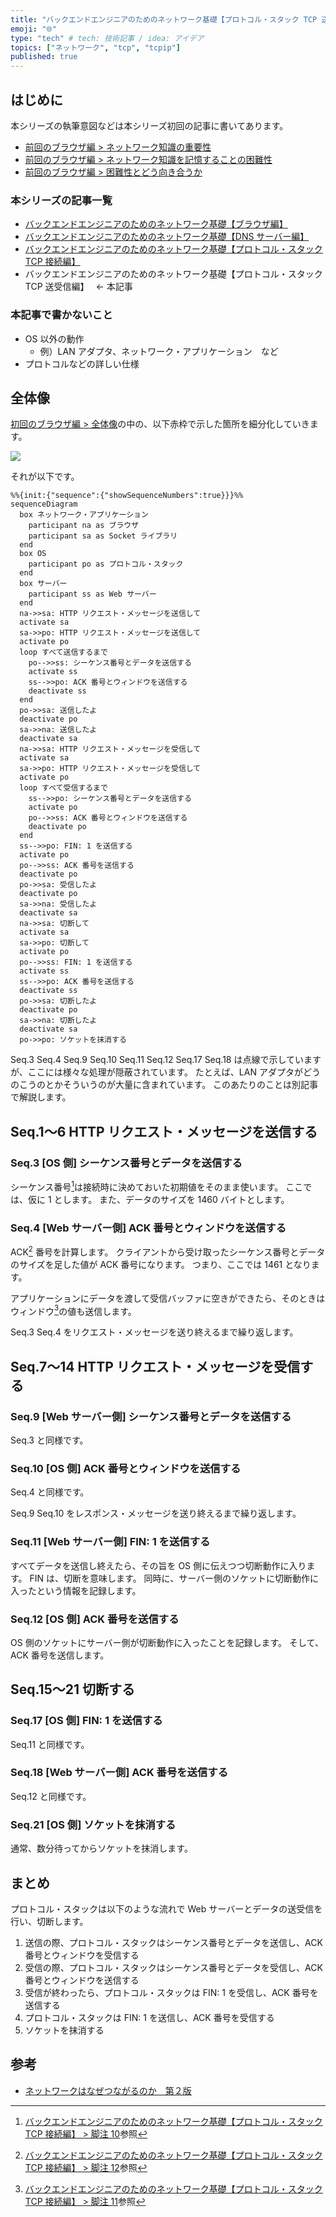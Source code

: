 ```yaml
---
title: "バックエンドエンジニアのためのネットワーク基礎【プロトコル・スタック TCP 送受信編】"
emoji: "🌐"
type: "tech" # tech: 技術記事 / idea: アイデア
topics: ["ネットワーク", "tcp", "tcpip"]
published: true
---
```


## はじめに

本シリーズの執筆意図などは本シリーズ初回の記事に書いてあります。

- [前回のブラウザ編 > ネットワーク知識の重要性](https://zenn.dev/jnkmtsd/articles/0d129a7aa0947b#%E3%83%8D%E3%83%83%E3%83%88%E3%83%AF%E3%83%BC%E3%82%AF%E7%9F%A5%E8%AD%98%E3%81%AE%E9%87%8D%E8%A6%81%E6%80%A7)
- [前回のブラウザ編 > ネットワーク知識を記憶することの困難性](https://zenn.dev/jnkmtsd/articles/0d129a7aa0947b#%E3%83%8D%E3%83%83%E3%83%88%E3%83%AF%E3%83%BC%E3%82%AF%E7%9F%A5%E8%AD%98%E3%82%92%E8%A8%98%E6%86%B6%E3%81%99%E3%82%8B%E3%81%93%E3%81%A8%E3%81%AE%E5%9B%B0%E9%9B%A3%E6%80%A7)
- [前回のブラウザ編 > 困難性とどう向き合うか](https://zenn.dev/jnkmtsd/articles/0d129a7aa0947b#%E5%9B%B0%E9%9B%A3%E6%80%A7%E3%81%A8%E3%81%A9%E3%81%86%E5%90%91%E3%81%8D%E5%90%88%E3%81%86%E3%81%8B)

### 本シリーズの記事一覧

- [バックエンドエンジニアのためのネットワーク基礎【ブラウザ編】](https://zenn.dev/jnkmtsd/articles/0d129a7aa0947b)
- [バックエンドエンジニアのためのネットワーク基礎【DNS サーバー編】](https://zenn.dev/jnkmtsd/articles/e59e42beec39e0)
- [バックエンドエンジニアのためのネットワーク基礎【プロトコル・スタック TCP 接続編】](https://zenn.dev/jnkmtsd/articles/e0ecb28f1875f2)
- バックエンドエンジニアのためのネットワーク基礎【プロトコル・スタック TCP 送受信編】　 ← 本記事

### 本記事で書かないこと

- OS 以外の動作
  - 例）LAN アダプタ、ネットワーク・アプリケーション　など
- プロトコルなどの詳しい仕様

## 全体像

[初回のブラウザ編 > 全体像](https://zenn.dev/jnkmtsd/articles/0d129a7aa0947b#%E5%85%A8%E4%BD%93%E5%83%8F)の中の、以下赤枠で示した箇所を細分化していきます。

![](https://storage.googleapis.com/zenn-user-upload/07485765bfab-20231218.png)

それが以下です。

```mermaid
%%{init:{"sequence":{"showSequenceNumbers":true}}}%%
sequenceDiagram
  box ネットワーク・アプリケーション
    participant na as ブラウザ
    participant sa as Socket ライブラリ
  end
  box OS
    participant po as プロトコル・スタック
  end
  box サーバー
    participant ss as Web サーバー
  end
  na->>sa: HTTP リクエスト・メッセージを送信して
  activate sa
  sa->>po: HTTP リクエスト・メッセージを送信して
  activate po
  loop すべて送信するまで
    po-->>ss: シーケンス番号とデータを送信する
    activate ss
    ss-->>po: ACK 番号とウィンドウを送信する
    deactivate ss
  end
  po->>sa: 送信したよ
  deactivate po
  sa->>na: 送信したよ
  deactivate sa
  na->>sa: HTTP リクエスト・メッセージを受信して
  activate sa
  sa->>po: HTTP リクエスト・メッセージを受信して
  activate po
  loop すべて受信するまで
    ss-->>po: シーケンス番号とデータを送信する
    activate po
    po-->>ss: ACK 番号とウィンドウを送信する
    deactivate po
  end
  ss-->>po: FIN: 1 を送信する
  activate po
  po-->>ss: ACK 番号を送信する
  deactivate po
  po->>sa: 受信したよ
  deactivate po
  sa->>na: 受信したよ
  deactivate sa
  na->>sa: 切断して
  activate sa
  sa->>po: 切断して
  activate po
  po-->>ss: FIN: 1 を送信する
  activate ss
  ss-->>po: ACK 番号を送信する
  deactivate ss
  po->>sa: 切断したよ
  deactivate po
  sa->>na: 切断したよ
  deactivate sa
  po->>po: ソケットを抹消する
```

Seq.3 Seq.4 Seq.9 Seq.10 Seq.11 Seq.12 Seq.17 Seq.18 は点線で示していますが、ここには様々な処理が隠蔽されています。
たとえば、LAN アダプタがどうのこうのとかそういうのが大量に含まれています。
このあたりのことは別記事で解説します。

## Seq.1〜6 HTTP リクエスト・メッセージを送信する

### Seq.3 [OS 側] シーケンス番号とデータを送信する

シーケンス番号[^1]は接続時に決めておいた初期値をそのまま使います。
ここでは、仮に 1 とします。
また、データのサイズを 1460 バイトとします。

[^1]: [バックエンドエンジニアのためのネットワーク基礎【プロトコル・スタック TCP 接続編】 > 脚注 10](https://zenn.dev/jnkmtsd/articles/e0ecb28f1875f2#fn-849c-10)参照

### Seq.4 [Web サーバー側] ACK 番号とウィンドウを送信する

ACK[^2] 番号を計算します。
クライアントから受け取ったシーケンス番号とデータのサイズを足した値が ACK 番号になります。
つまり、ここでは 1461 となります。

アプリケーションにデータを渡して受信バッファに空きができたら、そのときはウィンドウ[^3]の値も送信します。

Seq.3 Seq.4 をリクエスト・メッセージを送り終えるまで繰り返します。

[^2]: [バックエンドエンジニアのためのネットワーク基礎【プロトコル・スタック TCP 接続編】 > 脚注 12](https://zenn.dev/jnkmtsd/articles/e0ecb28f1875f2#fn-849c-12)参照
[^3]: [バックエンドエンジニアのためのネットワーク基礎【プロトコル・スタック TCP 接続編】 > 脚注 11](https://zenn.dev/jnkmtsd/articles/e0ecb28f1875f2#fn-849c-11)参照

## Seq.7〜14 HTTP リクエスト・メッセージを受信する

### Seq.9 [Web サーバー側] シーケンス番号とデータを送信する

Seq.3 と同様です。

### Seq.10 [OS 側] ACK 番号とウィンドウを送信する

Seq.4 と同様です。

Seq.9 Seq.10 をレスポンス・メッセージを送り終えるまで繰り返します。

### Seq.11 [Web サーバー側] FIN: 1 を送信する

すべてデータを送信し終えたら、その旨を OS 側に伝えつつ切断動作に入ります。
FIN は、切断を意味します。
同時に、サーバー側のソケットに切断動作に入ったという情報を記録します。

### Seq.12 [OS 側] ACK 番号を送信する

OS 側のソケットにサーバー側が切断動作に入ったことを記録します。
そして、ACK 番号を送信します。

## Seq.15〜21 切断する

### Seq.17 [OS 側] FIN: 1 を送信する

Seq.11 と同様です。

### Seq.18 [Web サーバー側] ACK 番号を送信する

Seq.12 と同様です。

### Seq.21 [OS 側] ソケットを抹消する

通常、数分待ってからソケットを抹消します。

## まとめ

プロトコル・スタックは以下のような流れで Web サーバーとデータの送受信を行い、切断します。

1. 送信の際、プロトコル・スタックはシーケンス番号とデータを送信し、ACK 番号とウィンドウを受信する
2. 受信の際、プロトコル・スタックはシーケンス番号とデータを受信し、ACK 番号とウィンドウを送信する
3. 受信が終わったら、プロトコル・スタックは FIN: 1 を受信し、ACK 番号を送信する
4. プロトコル・スタックは FIN: 1 を送信し、ACK 番号を受信する
5. ソケットを抹消する

## 参考

- [ネットワークはなぜつながるのか　第２版](https://www.amazon.co.jp/dp/B077XSB8BS)
